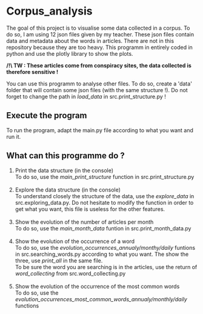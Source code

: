 # Corpus_analysis
The goal of this project is to visualise some data collected in a corpus. To do so, I am using 12 json files given by my teacher. These json files contain data and metadata about the words in articles. There are not in this repository because they are too heavy. This programm in entirely coded in python and use the plotly library to show the plots.<br>

<b>/!\ TW : These articles come from conspiracy sites, the data collected is therefore sensitive !</b><br>

You can use this programm to analyse other files. To do so, create a 'data' folder that will contain some json files (with the same structure !). Do not forget to change the path in <i>load_data</i> in src.print_structure.py !

## Execute the program

To run the program, adapt the main.py file according to what you want and run it.

## What can this programme do ?
<ol>
<li>Print the data structure (in the console)<br>
To do so, use the <i>main_print_structure</i> function in src.print_structure.py</li><br>
<li>Explore the data structure (in the console)<br>
To understand closely the structure of the data, use the <i>explore_data</i> in src.exploring_data.py. Do not hesitate to modify the function in order to get what you want, this file is useless for the other features.</li><br>
<li>Show the evolution of the number of articles per month<br>
To do so, use the <i>main_month_data</i> funtion in src.print_month_data.py</li><br>
<li>Show the evolution of the occurrence of a word<br>
To do so, use the <i>evolution_occurrences_annualy/monthy/daily</i> funtions in src.searching_words.py according to what you want. The show the three, use <i>print_all</i> in the same file.<br>
To be sure the word you are searching is in the articles, use the return of <i>word_collecting</i> from src.word_collecting.py</li><br>
<li>Show the evolution of the occurrence of the most common words<br>
To do so, use the <i>evolution_occurrences_most_common_words_annualy/monthly/daily</i> functions</li>
</ol>